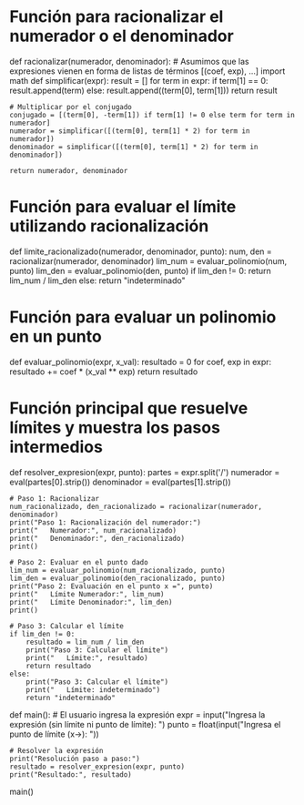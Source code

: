 # Función para racionalizar el numerador o el denominador
def racionalizar(numerador, denominador):
    # Asumimos que las expresiones vienen en forma de listas de términos [(coef, exp), ...]
    import math
    def simplificar(expr):
        result = []
        for term in expr:
            if term[1] == 0:
                result.append(term)
            else:
                result.append((term[0], term[1]))
        return result

    # Multiplicar por el conjugado
    conjugado = [(term[0], -term[1]) if term[1] != 0 else term for term in numerador]
    numerador = simplificar([(term[0], term[1] * 2) for term in numerador])
    denominador = simplificar([(term[0], term[1] * 2) for term in denominador])
    
    return numerador, denominador

# Función para evaluar el límite utilizando racionalización
def limite_racionalizado(numerador, denominador, punto):
    num, den = racionalizar(numerador, denominador)
    lim_num = evaluar_polinomio(num, punto)
    lim_den = evaluar_polinomio(den, punto)
    if lim_den != 0:
        return lim_num / lim_den
    else:
        return "indeterminado"

# Función para evaluar un polinomio en un punto
def evaluar_polinomio(expr, x_val):
    resultado = 0
    for coef, exp in expr:
        resultado += coef * (x_val ** exp)
    return resultado

# Función principal que resuelve límites y muestra los pasos intermedios
def resolver_expresion(expr, punto):
    partes = expr.split('/')
    numerador = eval(partes[0].strip())
    denominador = eval(partes[1].strip())
    
    # Paso 1: Racionalizar
    num_racionalizado, den_racionalizado = racionalizar(numerador, denominador)
    print("Paso 1: Racionalización del numerador:")
    print("   Numerador:", num_racionalizado)
    print("   Denominador:", den_racionalizado)
    print()
    
    # Paso 2: Evaluar en el punto dado
    lim_num = evaluar_polinomio(num_racionalizado, punto)
    lim_den = evaluar_polinomio(den_racionalizado, punto)
    print("Paso 2: Evaluación en el punto x =", punto)
    print("   Límite Numerador:", lim_num)
    print("   Límite Denominador:", lim_den)
    print()
    
    # Paso 3: Calcular el límite
    if lim_den != 0:
        resultado = lim_num / lim_den
        print("Paso 3: Calcular el límite")
        print("   Límite:", resultado)
        return resultado
    else:
        print("Paso 3: Calcular el límite")
        print("   Límite: indeterminado")
        return "indeterminado"

def main():
    # El usuario ingresa la expresión
    expr = input("Ingresa la expresión (sin límite ni punto de límite): ")
    punto = float(input("Ingresa el punto de límite (x→): "))

    # Resolver la expresión
    print("Resolución paso a paso:")
    resultado = resolver_expresion(expr, punto)
    print("Resultado:", resultado)

main()
